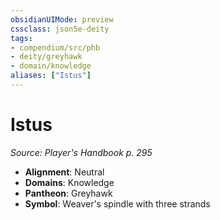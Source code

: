 ```yaml
---
obsidianUIMode: preview
cssclass: json5e-deity
tags:
- compendium/src/phb
- deity/greyhawk
- domain/knowledge
aliases: ["Istus"]
---
```

# Istus
*Source: Player's Handbook p. 295* 

- **Alignment**: Neutral
- **Domains**: Knowledge
- **Pantheon**: Greyhawk
- **Symbol**: Weaver's spindle with three strands